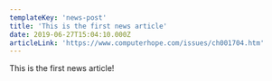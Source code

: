 ```yaml
---
templateKey: 'news-post'
title: 'This is the first news article'
date: 2019-06-27T15:04:10.000Z
articleLink: 'https://www.computerhope.com/issues/ch001704.htm'
---
```


This is the first news article!
